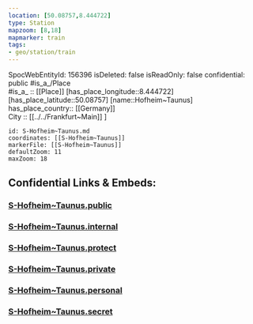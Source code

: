 ```yaml
---
location: [50.08757,8.444722] 
type: Station 
mapzoom: [8,18] 
mapmarker: train 
tags:
- geo/station/train
---
```

SpocWebEntityId: 156396
isDeleted: false
isReadOnly: false
confidential: public
#is_a_/Place  
#is_a_ :: [[Place]] 
[has_place_longitude::8.444722] 
[has_place_latitude::50.08757] 
[name::Hofheim~Taunus] 
has_place_country:: [[Germany]]  
City :: [[../../Frankfurt~Main]] ] 


```leaflet
id: S-Hofheim~Taunus.md
coordinates: [[S-Hofheim~Taunus]] 
markerFile: [[S-Hofheim~Taunus]] 
defaultZoom: 11 
maxZoom: 18
```


## Confidential Links & Embeds: 

### [S-Hofheim~Taunus.public](/_public/\Earth\Continent\Europe\Europe~Central\Germany\Germany~West\Hessen\counties~Hessen\Frankfurt~Main\Stations-FFM~SS-Hofheim~Taunus.public.md) 

### [S-Hofheim~Taunus.internal](/_internal/\Earth\Continent\Europe\Europe~Central\Germany\Germany~West\Hessen\counties~Hessen\Frankfurt~Main\Stations-FFM~SS-Hofheim~Taunus.internal.md) 

### [S-Hofheim~Taunus.protect](/_protect/\Earth\Continent\Europe\Europe~Central\Germany\Germany~West\Hessen\counties~Hessen\Frankfurt~Main\Stations-FFM~SS-Hofheim~Taunus.protect.md) 

### [S-Hofheim~Taunus.private](/_private/\Earth\Continent\Europe\Europe~Central\Germany\Germany~West\Hessen\counties~Hessen\Frankfurt~Main\Stations-FFM~SS-Hofheim~Taunus.private.md) 

### [S-Hofheim~Taunus.personal](/_personal/\Earth\Continent\Europe\Europe~Central\Germany\Germany~West\Hessen\counties~Hessen\Frankfurt~Main\Stations-FFM~SS-Hofheim~Taunus.personal.md) 

### [S-Hofheim~Taunus.secret](/_secret/\Earth\Continent\Europe\Europe~Central\Germany\Germany~West\Hessen\counties~Hessen\Frankfurt~Main\Stations-FFM~SS-Hofheim~Taunus.secret.md)


